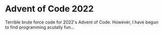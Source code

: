 # Advent of Code 2022
Terrible brute force code for 2022's Advent of Code. However, I have begun to find programming acutally fun...
